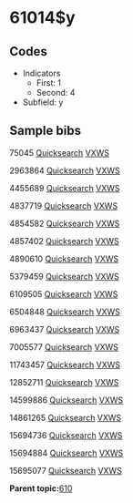 # 61014$y

## Codes

-   Indicators
    -   First: 1
    -   Second: 4
-   Subfield: y

## Sample bibs

75045 [Quicksearch](https://search.library.yale.edu/catalog/75045) [VXWS](http://prodorbis.library.yale.edu:7014/vxws/GetHoldingsService?bibId=75045)

2963864 [Quicksearch](https://search.library.yale.edu/catalog/2963864) [VXWS](http://prodorbis.library.yale.edu:7014/vxws/GetHoldingsService?bibId=2963864)

4455689 [Quicksearch](https://search.library.yale.edu/catalog/4455689) [VXWS](http://prodorbis.library.yale.edu:7014/vxws/GetHoldingsService?bibId=4455689)

4837719 [Quicksearch](https://search.library.yale.edu/catalog/4837719) [VXWS](http://prodorbis.library.yale.edu:7014/vxws/GetHoldingsService?bibId=4837719)

4854582 [Quicksearch](https://search.library.yale.edu/catalog/4854582) [VXWS](http://prodorbis.library.yale.edu:7014/vxws/GetHoldingsService?bibId=4854582)

4857402 [Quicksearch](https://search.library.yale.edu/catalog/4857402) [VXWS](http://prodorbis.library.yale.edu:7014/vxws/GetHoldingsService?bibId=4857402)

4890610 [Quicksearch](https://search.library.yale.edu/catalog/4890610) [VXWS](http://prodorbis.library.yale.edu:7014/vxws/GetHoldingsService?bibId=4890610)

5379459 [Quicksearch](https://search.library.yale.edu/catalog/5379459) [VXWS](http://prodorbis.library.yale.edu:7014/vxws/GetHoldingsService?bibId=5379459)

6109505 [Quicksearch](https://search.library.yale.edu/catalog/6109505) [VXWS](http://prodorbis.library.yale.edu:7014/vxws/GetHoldingsService?bibId=6109505)

6504848 [Quicksearch](https://search.library.yale.edu/catalog/6504848) [VXWS](http://prodorbis.library.yale.edu:7014/vxws/GetHoldingsService?bibId=6504848)

6963437 [Quicksearch](https://search.library.yale.edu/catalog/6963437) [VXWS](http://prodorbis.library.yale.edu:7014/vxws/GetHoldingsService?bibId=6963437)

7005577 [Quicksearch](https://search.library.yale.edu/catalog/7005577) [VXWS](http://prodorbis.library.yale.edu:7014/vxws/GetHoldingsService?bibId=7005577)

11743457 [Quicksearch](https://search.library.yale.edu/catalog/11743457) [VXWS](http://prodorbis.library.yale.edu:7014/vxws/GetHoldingsService?bibId=11743457)

12852711 [Quicksearch](https://search.library.yale.edu/catalog/12852711) [VXWS](http://prodorbis.library.yale.edu:7014/vxws/GetHoldingsService?bibId=12852711)

14599886 [Quicksearch](https://search.library.yale.edu/catalog/14599886) [VXWS](http://prodorbis.library.yale.edu:7014/vxws/GetHoldingsService?bibId=14599886)

14861265 [Quicksearch](https://search.library.yale.edu/catalog/14861265) [VXWS](http://prodorbis.library.yale.edu:7014/vxws/GetHoldingsService?bibId=14861265)

15694736 [Quicksearch](https://search.library.yale.edu/catalog/15694736) [VXWS](http://prodorbis.library.yale.edu:7014/vxws/GetHoldingsService?bibId=15694736)

15694884 [Quicksearch](https://search.library.yale.edu/catalog/15694884) [VXWS](http://prodorbis.library.yale.edu:7014/vxws/GetHoldingsService?bibId=15694884)

15695077 [Quicksearch](https://search.library.yale.edu/catalog/15695077) [VXWS](http://prodorbis.library.yale.edu:7014/vxws/GetHoldingsService?bibId=15695077)

**Parent topic:**[610](../../tags/610/610.md)

